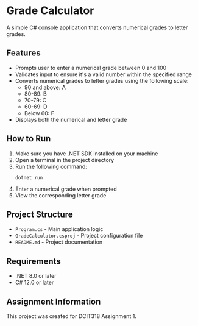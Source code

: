 # Grade Calculator

A simple C# console application that converts numerical grades to letter grades.

## Features

- Prompts user to enter a numerical grade between 0 and 100
- Validates input to ensure it's a valid number within the specified range
- Converts numerical grades to letter grades using the following scale:
  - 90 and above: A
  - 80-89: B
  - 70-79: C
  - 60-69: D
  - Below 60: F
- Displays both the numerical and letter grade

## How to Run

1. Make sure you have .NET SDK installed on your machine
2. Open a terminal in the project directory
3. Run the following command:
   ```
   dotnet run
   ```
4. Enter a numerical grade when prompted
5. View the corresponding letter grade

## Project Structure

- `Program.cs` - Main application logic
- `GradeCalculator.csproj` - Project configuration file
- `README.md` - Project documentation

## Requirements

- .NET 8.0 or later
- C# 12.0 or later

## Assignment Information

This project was created for DCIT318 Assignment 1. 